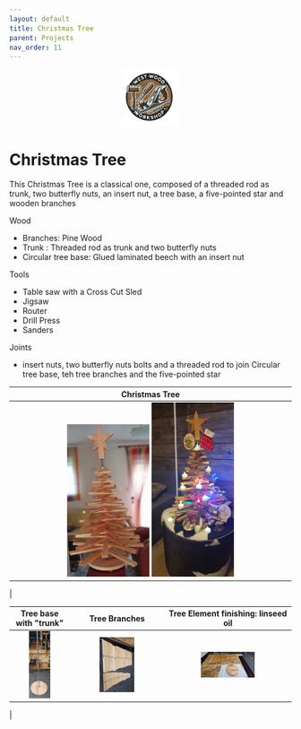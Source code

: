```yaml
---
layout: default
title: Christmas Tree
parent: Projects
nav_order: 11
---
```

<p align="center"> <img src="../media/www_logo.png" width="20%" height="20%"/> </p>

# Christmas Tree

This Christmas Tree is a classical one, composed of a threaded rod as trunk, two butterfly nuts, an insert nut, a tree base, a five-pointed star and wooden branches

Wood
* Branches: Pine Wood
* Trunk : Threaded rod as trunk and two butterfly nuts
* Circular tree base: Glued laminated beech with an insert nut


Tools
* Table saw with a Cross Cut Sled  
* Jigsaw
* Router
* Drill Press
* Sanders


Joints
* insert nuts, two butterfly nuts bolts and a threaded rod to join Circular tree base, teh tree branches and the five-pointed star


|                                                                                                                            Christmas Tree                                                                                                                            |
|:--------------------------------------------------------------------------------------------------------------------------------------------------------------------------------------------------------------------------------------------------------------------:|
| [<img alt="image" height="30%" src="/media/Christmas_Tree.jpg" width="30%"/>](https://garlatti.github.io/media/Christmas_Tree.jpg)  [<img alt="image" height="30%" src="/media/sapin_decore.jpg" width="30%"/>](https://garlatti.github.io/media/sapin_decore.jpg) | 
|      



|                                                            Tree base with "trunk"                                                            |                                                          Tree Branches                                                           |                                                               Tree Element finishing: linseed oil                                                               |
|:--------------------------------------------------------------------------------------------------------------------------------------------:|:--------------------------------------------------------------------------------------------------------------------------------:|:----------------------------------------------------------------------------------------------------------------------------------------------------:|
| [<img alt="image" height="45%" src="/media/Tree_Base_and_Trunk.jpg" width="40%"/>](https://garlatti.github.io/media/Tree_Base_and_Trunk.jpg) | [<img alt="image" height="45%" src="/media/Tree_Branches.jpg" width="40%"/>](https://garlatti.github.io/media/Tree_Branches.jpg) | [<img alt="image" height="45%" src="/media/Tree_elements_finishing.jpg" width="45%"/>](https://garlatti.github.io/media/Tree_elements_finishing.jpg) |
|    